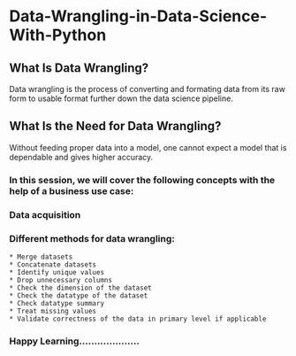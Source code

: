# Data-Wrangling-in-Data-Science-With-Python


## **What Is Data Wrangling?**

Data wrangling is the process of converting and formating data from its raw form to usable format further down the data science pipeline.

## **What Is the Need for Data Wrangling?**

Without feeding proper data into a model, one cannot expect a model that is dependable and gives higher accuracy. 


### In this session, we will cover the following concepts with the help of a business use case:
### Data acquisition
### Different methods for data wrangling:
 
    * Merge datasets
    * Concatenate datasets
    * Identify unique values
    * Drop unnecessary columns
    * Check the dimension of the dataset
    * Check the datatype of the dataset
    * Check datatype summary
    * Treat missing values
    * Validate correctness of the data in primary level if applicable

### Happy Learning....................
